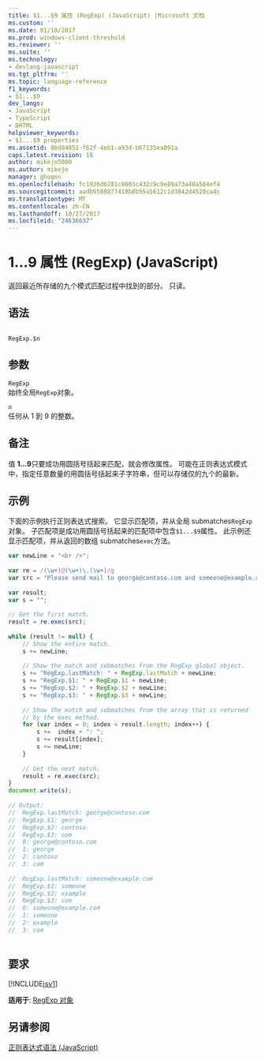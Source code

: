 ```yaml
---
title: $1...$9 属性 (RegExp) (JavaScript) |Microsoft 文档
ms.custom: ''
ms.date: 01/18/2017
ms.prod: windows-client-threshold
ms.reviewer: ''
ms.suite: ''
ms.technology:
- devlang-javascript
ms.tgt_pltfrm: ''
ms.topic: language-reference
f1_keywords:
- $1...$9
dev_langs:
- JavaScript
- TypeScript
- DHTML
helpviewer_keywords:
- $1...$9 properties
ms.assetid: 8bd84851-f62f-4eb1-a93d-b67135ea091a
caps.latest.revision: 18
author: mikejo5000
ms.author: mikejo
manager: ghogen
ms.openlocfilehash: fc1926d6281c9003c432c9c9e89a73a48a584ef4
ms.sourcegitcommit: aadb9588877418b8b55a5612c1d3842d4520ca4c
ms.translationtype: MT
ms.contentlocale: zh-CN
ms.lasthandoff: 10/27/2017
ms.locfileid: "24636637"
---
```

# <a name="19-properties-regexp-javascript"></a>$1...$9 属性 (RegExp) (JavaScript)
返回最近所存储的九个模式匹配过程中找到的部分。 只读。  
  
## <a name="syntax"></a>语法  
  
```  
  
RegExp.$n   
```  
  
## <a name="parameters"></a>参数  
 `RegExp`  
 始终全局`RegExp`对象。  
  
 `n`  
 任何从 1 到 9 的整数。  
  
## <a name="remarks"></a>备注  
 值 **$1...$9**只要成功用圆括号括起来匹配，就会修改属性。 可能在正则表达式模式中，指定任意数量的用圆括号括起来子字符串，但可以存储仅的九个的最新。  
  
## <a name="example"></a>示例  
 下面的示例执行正则表达式搜索。 它显示匹配项，并从全局 submatches`RegExp`对象。 子匹配项是成功用圆括号括起来的匹配项中包含`$1...$9`属性。 此示例还显示匹配项，并从返回的数组 submatches`exec`方法。  
  
```JavaScript  
var newLine = "<br />";  
  
var re = /(\w+)@(\w+)\.(\w+)/g  
var src = "Please send mail to george@contoso.com and someone@example.com. Thanks!"  
  
var result;  
var s = "";  
  
// Get the first match.  
result = re.exec(src);  
  
while (result != null) {  
    // Show the entire match.  
    s += newLine;  
  
    // Show the match and submatches from the RegExp global object.  
    s += "RegExp.lastMatch: " + RegExp.lastMatch + newLine;  
    s += "RegExp.$1: " + RegExp.$1 + newLine;  
    s += "RegExp.$2: " + RegExp.$2 + newLine;  
    s += "RegExp.$3: " + RegExp.$3 + newLine;  
  
    // Show the match and submatches from the array that is returned  
    // by the exec method.  
    for (var index = 0; index < result.length; index++) {  
        s +=  index + ": ";  
        s += result[index];  
        s += newLine;  
    }  
  
    // Get the next match.  
    result = re.exec(src);  
}  
document.write(s);  
  
// Output:  
//  RegExp.lastMatch: george@contoso.com  
//  RegExp.$1: george  
//  RegExp.$2: contoso  
//  RegExp.$3: com  
//  0: george@contoso.com  
//  1: george  
//  2: contoso  
//  3: com  
  
//  RegExp.lastMatch: someone@example.com  
//  RegExp.$1: someone  
//  RegExp.$2: example  
//  RegExp.$3: com  
//  0: someone@example.com  
//  1: someone  
//  2: example  
//  3: com  
  
```  
  
## <a name="requirements"></a>要求  
 [!INCLUDE[jsv1](../../javascript/misc/includes/jsv1-md.md)]  
  
 **适用于**: [RegExp 对象](../../javascript/reference/regexp-object-javascript.md)  
  
## <a name="see-also"></a>另请参阅  
 [正则表达式语法 (JavaScript)](http://msdn.microsoft.com/en-us/ab0766e1-7037-45ed-aa23-706f58358c0e)